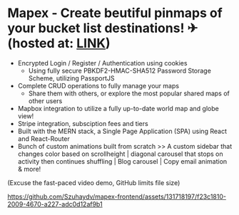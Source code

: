 # Mapex - Create beutiful pinmaps of your bucket list destinations! ✈ (hosted at: [LINK](https://mapexsite.netlify.app/))

- Encrypted Login / Register / Authentication using cookies
  - Using fully secure PBKDF2-HMAC-SHA512 Password Storage Scheme, utilizing PassportJS
- Complete CRUD operations to fully manage your maps
  - Share them with others, or explore the most popular shared maps of other users
- Mapbox integration to utilize a fully up-to-date world map and globe view!
- Stripe integration, subsciption fees and tiers
- Built with the MERN stack, a Single Page Application (SPA) using React and React-Router
- Bunch of custom animations built from scratch >>
  A custom sidebar that changes color based on scrollheight | diagonal carousel that stops on activity then continues shuffling | Blog carousel | Copy email animation & more!

(Excuse the fast-paced video demo, GitHub limits file size)

https://github.com/Szuhaydv/mapex-frontend/assets/131718197/f23c1810-2009-4670-a227-adc0d12af9b1
